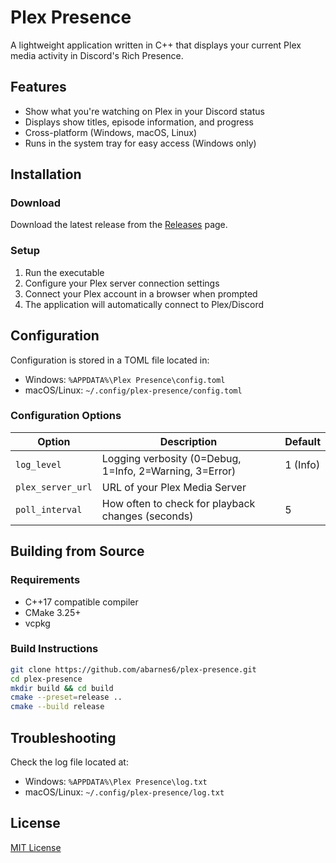 # Plex Presence

A lightweight application written in C++ that displays your current Plex media activity in Discord's Rich Presence.

## Features

-   Show what you're watching on Plex in your Discord status
-   Displays show titles, episode information, and progress
-   Cross-platform (Windows, macOS, Linux)
-   Runs in the system tray for easy access (Windows only)

## Installation

### Download

Download the latest release from the [Releases](https://github.com/abarnes6/plex-presence/releases) page.

### Setup

1. Run the executable
2. Configure your Plex server connection settings
3. Connect your Plex account in a browser when prompted
4. The application will automatically connect to Plex/Discord

## Configuration

Configuration is stored in a TOML file located in:

-   Windows: `%APPDATA%\Plex Presence\config.toml`
-   macOS/Linux: `~/.config/plex-presence/config.toml`

### Configuration Options

| Option            | Description                                             | Default  |
| ----------------- | ------------------------------------------------------- | -------- |
| `log_level`       | Logging verbosity (0=Debug, 1=Info, 2=Warning, 3=Error) | 1 (Info) |
| `plex_server_url` | URL of your Plex Media Server                           |          |
| `poll_interval`   | How often to check for playback changes (seconds)       | 5        |

## Building from Source

### Requirements

-   C++17 compatible compiler
-   CMake 3.25+
-   vcpkg

### Build Instructions

```bash
git clone https://github.com/abarnes6/plex-presence.git
cd plex-presence
mkdir build && cd build
cmake --preset=release ..
cmake --build release
```

## Troubleshooting

Check the log file located at:

-   Windows: `%APPDATA%\Plex Presence\log.txt`
-   macOS/Linux: `~/.config/plex-presence/log.txt`

## License

[MIT License](LICENSE)
